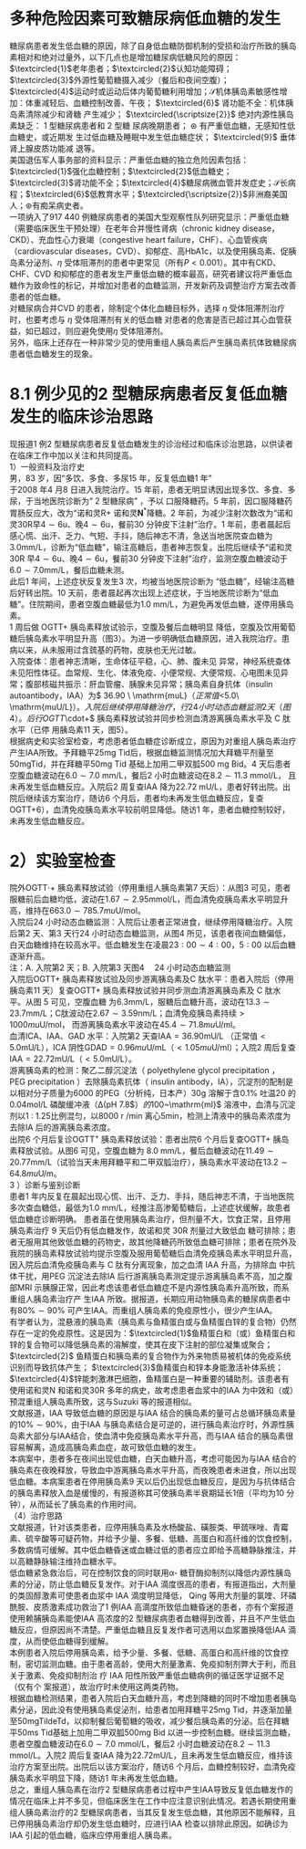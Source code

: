 # 多种危险因素可致糖尿病低血糖的发生  
糖尿病患者发生低血糖的原因，除了自身低血糖防御机制的受损和治疗所致的胰岛素相对和绝对过量外，以下几点也是增加糖尿病低糖风险的原因：$\textcircled{1}$老年患者；$\textcircled{2}$认知功能障碍；$\textcircled{3}$外源性葡萄糖摄入减少（餐后和夜间空腹）；$\textcircled{4}$运动时或运动后体内葡萄糖利用增加；$\mathcal{S}$机体胰岛素敏感性增加：体重减轻后、血糖控制改善、午夜； $\textcircled{6}$ 肾功能不全：机体胰岛素清除减少和肾糖 产生减少； $\textcircled{\scriptsize{2}}$ 绝对内源性胰岛素缺乏： 1  型糖尿病患者和 2  型糖 尿病晚期患者； $\circledast$ 有严重低血糖，无感知性低血糖史，或近期发 生过低血糖及睡眠中发生低血糖症状； $\textcircled{9}$ 垂体肾上腺皮质功能减   退等。  
美国退伍军人事务部的资料显示：严重低血糖的独立危险因素包括：$\textcircled{1}$强化血糖控制；$\textcircled{2}$低血糖史；$\textcircled{3}$肾功能不全；$\textcircled{4}$糖尿病微血管并发症史；$\mathcal{S}$长病程；$\textcircled{6}$低教育水平；$\textcircled{\scriptsize{2}}$非洲裔美国人；$\circledast$有痴呆病史者。  
一项纳入了917 440 例糖尿病患者的美国大型观察性队列研究显示：严重低血糖（需要临床医生干预处理）在老年合并慢性肾病（chronic kidney disease，CKD）、充血性心力衰竭（congestive heart failure，CHF）、心血管疾病（cardiovascular diseases，CVD）、抑郁症、高HbA1c，以及使用胰岛素、促胰岛素分泌剂、$\eta$ 受体阻滞剂的患者中更常见（所有$P<0.001$）。其中有CKD、CHF、CVD 和抑郁症的患者发生严重低血糖的概率最高，研究者建议将严重低血糖作为致命性的标记，并增加对患者的血糖监测，开发新药及调整治疗方案去改善患者的低血糖。  
对糖尿病合并CVD 的患者，除制定个体化血糖目标外，选择 $\eta$  受体阻滞剂治疗时，也要考虑与 $\eta$  受体阻滞剂有关的低血糖 对患者的危害是否已超过其心血管获益，如已超过，则应避免使用$\eta$ 受体阻滞剂。  
另外，临床上还存在一种非常少见的使用重组人胰岛素后产生胰岛素抗体致糖尿病患者低血糖发生的现象。  
# 8.1 例少见的2 型糖尿病患者反复低血糖发生的临床诊治思路  
现报道1 例2 型糖尿病患者反复低血糖发生的诊治经过和临床诊治思路，以供读者在临床工作中加以关注和共同提高。  
1）一般资料及治疗史  
男，83 岁，因“多饮、多食、多尿15 年，反复低血糖1 年”  
于2008 年4 月8 日进入我院治疗。15 年前，患者无明显诱因出现多饮、多食、多尿，于当地医院诊断为“ 2  型糖尿病” ，予以 口服降糖药。5 年前，因口服降糖药胃肠反应大，改为“诺和灵$\mathrm{R}+$ 诺和灵$\mathbf{N}^{\ast}$降糖。2 年前，为减少注射次数改为“诺和灵30R早$4\sim6\mathrm{u}$、晚$4\sim6\mathrm{u}$，餐前30 分钟皮下注射”治疗。1 年前，患者晨起后感心慌、出汗、乏力、气短、手抖，随后神志不清，急送当地医院查血糖为$3.0\mathrm{mm}/\mathrm{L}$，诊断为“低血糖”，输注高糖后，患者神志恢复。出院后继续予“诺和灵30R 早$4\sim6\mathrm{u}$、晚$4\sim6\mathrm{u}$，餐前30 分钟皮下注射”治疗，监测空腹血糖波动于
$6.0\sim7.0\mathrm{mm}/\mathrm{L}$，餐后血糖未测。  
此后1 年间，上述症状反复发生3 次，均被当地医院诊断为
“低血糖”，经输注高糖后好转出院。10 天前，患者晨起再次出现上述症状，于当地医院诊断为“低血糖”。住院期间，患者空腹血糖最低为$1.0\;\mathrm{mm}/\mathrm{L}$，为避免再发低血糖，遂停用胰岛素。  
1  周后做 $\mathrm{OGTT+}$  胰岛素释放试验示，空腹及餐后血糖明显 降低，空腹及饮用葡萄糖后胰岛素水平明显升高（图3）。为进一步明确低血糖原因，进入我院治疗。患病以来，从未服用过含巯基的药物，皮肤也无光过敏。  
入院查体：患者神志清晰，生命体征平稳，心、肺、腹未见 异常，神经系统查体未见阳性体征。血常规、生化、体液免疫、小便常规、大便常规、心电图未见异常；腹部核磁共振示：肝血管瘤、胰腺未见异常；胰岛素自身抗体（insulin autoantibody，IAA）为$ 36.90 \ \mathrm{muL}$（正常值$<5.0\ \mathrm{muU/L}$）。入院后继续停用降糖治疗，行24 小时动态血糖监测2 天（图4）。后行OGTT$\cdot+$ 胰岛素释放试验并同步检测血清游离胰岛素水平及 C  肽水平（已停 用胰岛素11 天，图5）。  
根据病史和实验室检查，考虑患者低血糖症诊断成立，原因为对重组人胰岛素治疗产生IAA所致。予拜糖平25mg Tid后，根据血糖监测情况加大拜糖平剂量至$50 \mathrm{mg}$Tid，并在拜糖平$50\mathrm{mg}$ Tid 基础上加用二甲双胍$500\ \mathrm{mg\ Bid}$。4 天后患者空腹血糖波动在$6.0\sim7.0\ \mathrm{mm}/\mathrm{L}$，餐后2 小时血糖波动在$8.2\sim11.3\ \mathrm{mmol/L}$， 且未再发生低血糖反应。入院后2 周复查IAA 降为$22.72\;\mathrm{mU/L}$，患者好转出院。出院后继续该方案治疗，随访6 个月后，患者均未再发生低血糖反应，复查$\mathrm{OGTT+}$6），血清免疫胰岛素水平较前明显降低。随访1 年，患者血糖控制较好，未再发生低血糖反应。  
# 2）实验室检查  
院外OGTT$\cdot+$ 胰岛素释放试验（停用重组人胰岛素第7 天后）：从图3 可见，患者服糖前后血糖均低，波动在$1.67\sim2.95\mathrm{mmol/L}$，而血清免疫胰岛素水平明显升高，维持在$663.0\sim785.7mu\mathrm{U/mol}$。  
入院后24 小时动态血糖监测：入院后让患者正常进食，继续停用降糖治疗。入院后第2 天、第3 天行24 小时动态血糖监测，从图4 所见，该患者夜间血糖偏低，白天血糖维持在较高水平。低血糖发生在凌晨$23:00\sim4:00$，$5:00$ 以后血糖逐渐升高。  
注：A. 入院第2 天；B. 入院第3 天图4  24 小时动态血糖监测  
入院后OGTT+ 胰岛素释放试验及同步游离胰岛素及C 肽水平：患者入院后（停用胰岛素11 天）复查$\mathrm{OGTT+}$ 胰岛素释放试验并同步测血清游离胰岛素及 C  肽水平。从图 5  可见，空腹血糖 为$6.3\mathrm{mm}/\mathrm{L}$，服糖后血糖升高，波动在$13.3\sim23.7\mathrm{mm}/\mathrm{L}$；C肽波动在$2.67\sim3.59\mathrm{nm}/\mathrm{L}$；血清免疫胰岛素持续$>1000mu\mathrm{U/mol}$， 而游离胰岛素水平波动在$45.4\sim71.8mu\mathrm{U/ml}$。  
血清ICA、IAA、GAD 水平：入院第2 天查$\mathrm{IAA}=36.90\mathrm{mU/L}$ （正常值$<5.0\mathrm{mU/L}$），ICA 阴性$\mathrm{GDAD}=0.96{mu}\mathrm{U/mL}$（$<1.05mu\mathrm{U}/$ml）；入院2 周后复查$\mathrm{IAA}=22.72\mathrm{mU/L}$（$<5.0\mathrm{mU/L}$）。  
游离胰岛素的检测：聚乙二醇沉淀法（ polyethylene glycol  precipitation ， PEG precipitation ）去除胰岛素抗体（ insulin  antibody，IA），沉淀剂的配制是以相对分子质量为6000 的PEG（分析纯，日本产）$30\mathrm{g}$ 溶解于含$0.1\%$ 吐温20 的$0.04\mathrm{mol}/\mathrm{L}$ 磷酸缓冲液（$\mathrm{\Delta}(\mathrm{pH}\ 7.8\$）的$100~\mathrm{ml}$ 溶液中，血清与沉淀剂以$1~:~1.25$比例混匀，以$8000\mathrm{~r~}/\mathrm{min}$ 离心$5\mathrm{min}$，检测上清液中的胰岛素浓度为去除IA 后的游离胰岛素浓度。  
出院6 个月后复诊OGTT$^+$ 胰岛素释放试验：患者出院6 个月后复查$\mathrm{OGTT+}$ 胰岛素释放试验。从图6 可见，空腹血糖为 $8.0\;\mathrm{mm}/\mathrm{L}$，餐后血糖波动在$11.49\sim20.77\mathrm{mm}/\mathrm{L}$（试验当天未用拜糖平和二甲双胍治疗），胰岛素水平波动在$13.2\sim64.8mu\mathrm{U/m}$。  
3 ）诊断与鉴别诊断  
患者1 年内反复在晨起出现心慌、出汗、乏力、手抖，随后神志不清，于当地医院多次查血糖低，最低为$1.0\ \mathrm{mm}/\mathrm{L}$，经推注高渗葡萄糖后，上述症状缓解，故患者低血糖症诊断明确。 患者虽在使用胰岛素治疗，但剂量不大，饮食正常，且停用胰岛素治疗 9  天后仍有低血糖发作，故诺和灵 30R  剂量过大致低血 糖可排除；患者无服用其他致低血糖的药物史，故其他降糖药所致低血糖可排除；患者在院外及我院的胰岛素释放试验均提示空腹及服用葡萄糖后血清免疫胰岛素水平明显升高，因入院后血清免疫胰岛素与 C  肽有分离现象，加之血清 IAA  升高，为排除血 中抗体干扰，用PEG 沉淀法去除IA 后行游离胰岛素测定提示游离胰岛素不高，加之腹部MRI 示胰腺正常，因此考虑该患者低血糖症不是内源性胰岛素升高所致，而系重组人胰岛素治疗产 生IAA 所致。据报道，长期应用动物胰岛素的糖尿病患者中有$80\%\sim90\%$ 可产生IAA。而重组人胰岛素的免疫原性小，很少产生IAA。  
有学者认为，混悬液的胰岛素（胰岛素与鱼精蛋白或与鱼精蛋白锌的复合物）仍然存在一定的免疫原性。这是因为：$\textcircled{1}$鱼精蛋白和（或）鱼精蛋白和锌的复合物可以降低胰岛素的溶解度，使其在皮下注射的部位凝集或聚合；$\textcircled{2}$ 鱼精蛋白和胰岛素的复合物作为外来物质易被机体的免疫系统识别而导致抗体产生； $\textcircled{3}$鱼精蛋白和锌本身能激活补体系统；$\textcircled{4}$锌能刺激淋巴细胞，鱼精蛋白是一种重要的辅助剂。该患者有使用诺和灵N 和诺和灵30R 多年的病史，故考虑患者血浆中的IAA 为中效和（或）预混重组人胰岛素所致，这与Suzuki 等的报道相似。  
文献报道，IAA 导致低血糖的原因是与IAA 结合的胰岛素的量可占总循环胰岛素量的$10\%\sim90\%$，由于IAA 与胰岛素结合是可逆的，进行胰岛素治疗时，外源性胰岛素大部分与IAA结合，使血清中免疫胰岛素水平升高，而与IAA 结合的胰岛素很容易解离，造成高胰岛素血症，故可致低血糖的发生。  
本病案中，患者多在夜间出现低血糖，白天血糖升高，考虑可能因为与IAA 结合的胰岛素在夜晚释放，导致血中游离胰岛素水平升高，而夜晚患者未进食，所以出现低血糖。本病案患者在停用胰岛素9 天以后仍出现低血糖反应，是因为与抗体结合的胰岛素释放入血是缓慢的，有报道称其可使胰岛素半衰期延长1倍（平均为10 分钟），从而延长了胰岛素的作用时间。  
（4）治疗思路  
文献报道，针对该类患者，应停用胰岛素及水杨酸盐、磺胺类、甲巯咪唑、青霉素、硫辛酸等可疑药物，并给予少量、多餐、低糖、高蛋白和高纤维的饮食控制，多数病情可缓解。其中低血糖昏迷或血糖过低的患者应立即给予高糖静脉推注，并以高糖静脉输注维持血糖水平。  
低血糖紧急救治后，可在控制饮食的同时联用α- 糖苷酶抑制剂以降低内源性胰岛素的分泌，防止低血糖反复发作。对于IAA 滴度很高的患者，有报道指出，大剂量的类固醇激素可使患者血浆中 IAA  滴度明显降低， Qing  等用大剂量的氯喹、环磷 酰胺、皮质激素成功救治了1 例IAA 高滴度所致低血糖昏迷的患者，亦有个案报道使用赖脯胰岛素能使IAA 高浓度的2 型糖尿病患者血糖得到改善，并且不产生低血糖反应，但原因尚不清楚。严重低血糖且反复发作者可选用以血浆置换降低IAA 滴度，从而使低血糖得到缓解。  
本例患者入院后停用胰岛素，给予少量、多餐、低糖、高蛋白和高纤维的饮食控制，密切监测血糖。由于患者高龄，使用大剂量激素、免疫抑制剂弊大于利，而且关于激素、免疫抑制剂治 疗 IAA  阳性所致严重低血糖病例的循证医学证据不足（仅有个 案报道），故治疗时未使用这两类药物。  
根据血糖检测结果，患者入院后白天血糖升高，考虑到降糖的同时不增加患者胰岛素分泌，因此没有使用胰岛素促泌剂，给患者加用拜糖平$25\mathrm{mg}\ \mathrm{Tid}$，并逐渐加量至$50\mathrm{mg Tilde{T}d}$，以抑制餐后葡萄糖的吸收，减少餐后胰岛素的分泌。后在拜糖平$50\mathrm{ms}$ Tid基础上加用二甲双胍$500\mathrm{mg}$ Bid 以进一步控制血糖。继续监测血糖，患者空腹血糖波动在$6.0\sim7.0\ \mathrm{mmol/L}$，餐后2 小时血糖波动在$8.2\sim11.3\;\mathrm{mmol/L}$。入院2 周后复查IAA 降为$22.72\mathrm{mU/L}$，且未再发生低血糖反应，维持该治疗方案至出院。出院后以该方案治疗，随访6 个月后，血糖控制较好，血清免疫胰岛素水平明显下降，随访1 年未再发生低血糖。  
总之，重组人胰岛素在治疗2 型糖尿病患者过程中产生IAA导致反复低血糖发作的情况在临床上并不多见，但临床医生在工作中应注意识别此情况。若遇长期使用重组人胰岛素治疗的2 型糖尿病患者，当其反复发生低血糖，其他原因不能解释，且已停用胰岛素治疗却仍发生低血糖时，应进行IAA 检查以排除此原因。如确诊为IAA 引起的低血糖，临床应停用重组人胰岛素。  
